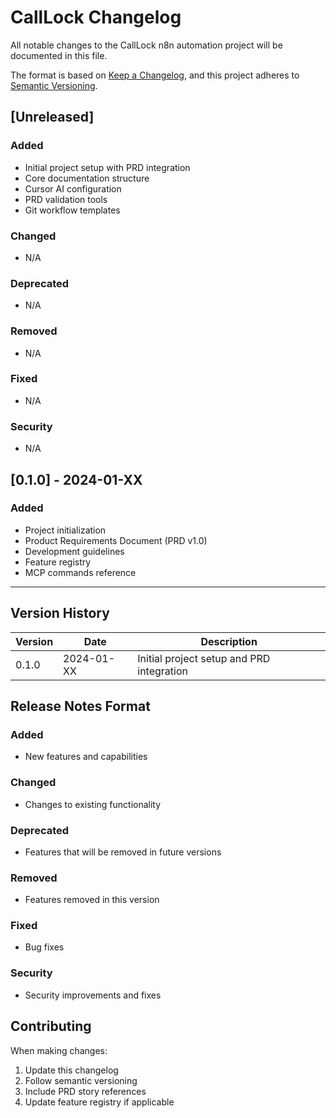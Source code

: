 # CallLock Changelog

All notable changes to the CallLock n8n automation project will be documented in this file.

The format is based on [Keep a Changelog](https://keepachangelog.com/en/1.0.0/),
and this project adheres to [Semantic Versioning](https://semver.org/spec/v2.0.0.html).

## [Unreleased]

### Added
- Initial project setup with PRD integration
- Core documentation structure
- Cursor AI configuration
- PRD validation tools
- Git workflow templates

### Changed
- N/A

### Deprecated
- N/A

### Removed
- N/A

### Fixed
- N/A

### Security
- N/A

## [0.1.0] - 2024-01-XX

### Added
- Project initialization
- Product Requirements Document (PRD v1.0)
- Development guidelines
- Feature registry
- MCP commands reference

---

## Version History

| Version | Date | Description |
|---------|------|-------------|
| 0.1.0 | 2024-01-XX | Initial project setup and PRD integration |

## Release Notes Format

### Added
- New features and capabilities

### Changed
- Changes to existing functionality

### Deprecated
- Features that will be removed in future versions

### Removed
- Features removed in this version

### Fixed
- Bug fixes

### Security
- Security improvements and fixes

## Contributing

When making changes:
1. Update this changelog
2. Follow semantic versioning
3. Include PRD story references
4. Update feature registry if applicable
